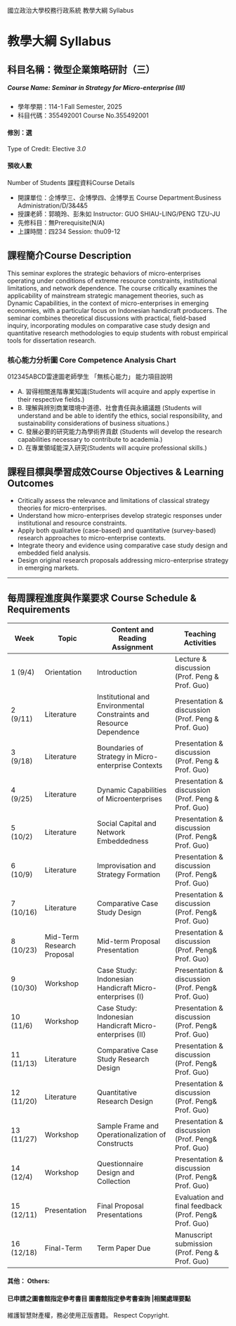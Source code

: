 國立政治大學校務行政系統 教學大綱 Syllabus
# 教學大綱 Syllabus
##  科目名稱：微型企業策略研討（三）
#####  Course Name: Seminar in Strategy for Micro-enterprise (III)
  * 學年學期：114-1 Fall Semester, 2025 
  * 科目代碼：355492001 Course No.355492001
#### 修別：選
Type of Credit: Elective 
_3.0_
#### 預收人數
Number of Students
課程資料Course Details
  * 開課單位：企博學三、企博學四、企博學五 Course Department:Business Administration/D/3&4&5 
  * 授課老師：郭曉玲、彭朱如 Instructor: GUO SHIAU-LING/PENG TZU-JU 
  * 先修科目：無Prerequisite(N/A)
  * 上課時間：四234 Session: thu09-12
##  課程簡介Course Description
This seminar explores the strategic behaviors of micro-enterprises operating under conditions of extreme resource constraints, institutional limitations, and network dependence. The course critically examines the applicability of mainstream strategic management theories, such as Dynamic Capabilities, in the context of micro-enterprises in emerging economies, with a particular focus on Indonesian handicraft producers.
The seminar combines theoretical discussions with practical, field-based inquiry, incorporating modules on comparative case study design and quantitative research methodologies to equip students with robust empirical tools for dissertation research.
###  核心能力分析圖 Core Competence Analysis Chart
012345ABCD雷達圖老師學生
「無核心能力」 
能力項目說明
  * A. 習得相關進階專業知識(Students will acquire and apply expertise in their respective fields.)
  * B. 理解與辨別商業環境中道德、社會責任與永續議題 (Students will understand and be able to identify the ethics, social responsibility, and sustainability considerations of business situations.)
  * C. 發展必要的研究能力為學術界貢獻 (Students will develop the research capabilities necessary to contribute to academia.)
  * D. 在專業領域能深入研究(Students will acquire professional skills.)
##  課程目標與學習成效Course Objectives & Learning Outcomes 
  * Critically assess the relevance and limitations of classical strategy theories for micro-enterprises.
  * Understand how micro-enterprises develop strategic responses under institutional and resource constraints.
  * Apply both qualitative (case-based) and quantitative (survey-based) research approaches to micro-enterprise contexts.
  * Integrate theory and evidence using comparative case study design and embedded field analysis.
  * Design original research proposals addressing micro-enterprise strategy in emerging markets.
---  
##  每周課程進度與作業要求 Course Schedule & Requirements
Week |  Topic |  Content and Reading Assignment |  Teaching Activities  
---|---|---|---  
1 (9/4) |  Orientation |  Introduction |  Lecture & discussion (Prof. Peng & Prof. Guo)  
2 (9/11) |  Literature |  Institutional and Environmental Constraints and Resource Dependence |  Presentation & discussion (Prof. Peng & Prof. Guo)  
3 (9/18) |  Literature |  Boundaries of Strategy in Micro-enterprise Contexts |  Presentation & discussion (Prof. Peng & Prof. Guo)  
4 (9/25) |  Literature |  Dynamic Capabilities of Microenterprises  |  Presentation & discussion (Prof. Peng & Prof. Guo)  
5 (10/2) |  Literature |  Social Capital and Network Embeddedness |  Presentation & discussion (Prof. Peng& Prof. Guo)  
6 (10/9) |  Literature |  Improvisation and Strategy Formation |  Presentation & discussion (Prof. Peng& Prof. Guo)  
7 (10/16) |  Literature |  Comparative Case Study Design |  Presentation & discussion (Prof. Peng& Prof. Guo)  
8 (10/23) |  Mid-Term Research Proposal |  Mid-term Proposal Presentation |  Presentation & discussion (Prof. Peng& Prof. Guo)  
9 (10/30) |  Workshop |  Case Study: Indonesian Handicraft Micro-enterprises (I) |  Presentation & discussion (Prof. Peng& Prof. Guo)  
10 (11/6) |  Workshop |  Case Study: Indonesian Handicraft Micro-enterprises (II) |  Presentation & discussion (Prof. Peng& Prof. Guo)  
11 (11/13) |  Literature |  Comparative Case Study Research Design |  Presentation & discussion (Prof. Peng& Prof. Guo)  
12 (11/20) |  Literature |  Quantitative Research Design |  Presentation & discussion (Prof. Peng& Prof. Guo)  
13 (11/27) |  Workshop |  Sample Frame and Operationalization of Constructs |  Presentation & discussion  (Prof. Peng& Prof. Guo)  
14 (12/4) |  Workshop |  Questionnaire Design and Collection |  Presentation & discussion  (Prof. Peng& Prof. Guo)  
15 (12/11) |  Presentation |  Final Proposal Presentations  |  Evaluation and final feedback (Prof. Peng& Prof. Guo)  
16 (12/18) |  Final-Term |  Term Paper Due |  Manuscript submission (Prof. Peng & Prof. Guo)  
####  其他： Others:
####  已申請之圖書館指定參考書目  圖書館指定參考書查詢 |相關處理要點
維護智慧財產權，務必使用正版書籍。 Respect Copyright.